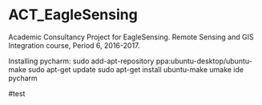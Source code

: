 # ACT_EagleSensing
Academic Consultancy Project for EagleSensing. Remote Sensing and GIS Integration course, Period 6, 2016-2017.


Installing pycharm:
sudo add-apt-repository ppa:ubuntu-desktop/ubuntu-make
sudo apt-get update
sudo apt-get install ubuntu-make
umake ide pycharm

#test 
